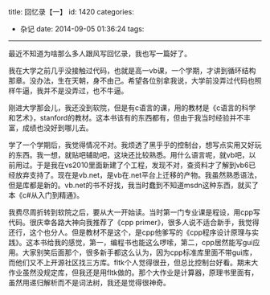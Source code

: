 title: 回忆录【一】
id: 1420
categories:
  - 杂记
date: 2014-09-05 01:36:24
tags:
---

最近不知道为啥那么多人跟风写回忆录，我也写一篇好了。

我在大学之前几乎没接触过代码，也就是高一vb课，一个学期，才讲到循环结构那章。没办法，生在天朝，身不由己。希望各位别拿我说，大学前没弄过代码也照样牛逼，我并不是没弄过，也不牛逼。

刚进大学那会儿，我还没到软院，但是有c语言的课，用的教材是《c语言的科学和艺术》，stanford的教材。这本书该有的东西都有，但由于我当时经验并不丰富，成绩也没好到哪儿去。

学了一个学期后，我觉得情况不对。我烦透了黑乎乎的控制台，想写点实用又好玩的东西。我一想，就贴吧辅助吧，这块还比较熟悉。用什么语言呢，就vb吧，以前用过。于是我在vs2010里面新建了个工程，发现不对，查资料才了解到vb6已经放弃支持了。现在是vb.net，是vb在.net平台上迁移的产物。我虽然熟悉语法，但是库都是新的。vb.net的书不好找，我当时蠢到不知道msdn这种东西，就买了本《c#从入门到精通》。

我费尽周折转到软院之后，要从大一开始读。当时第一门专业课是程设，用cpp写代码。很庆幸各路大神向我推荐了《cpp primer》，很多人说不适合新手，我觉得还行，这个也分人。但是教材不是这个，是cpp他爹写的《cpp程序设计原理与实践》。这本书给我的感觉，第一，编程书也能这么啰嗦，第二，cpp居然能写gui应用。大家别笑后面那个，很多新手都这么认为，因为cpp标准库里面不带gui库，而他们又不上开源社区找三方库。fltk个人觉得很丑，但总比控制台好看。期末大作业虽然没规定库，但我还是用fltk做的。那个大作业是计算器，原理书里面有，虽然用递归解析而不是词法树，我还是觉得很神奇。